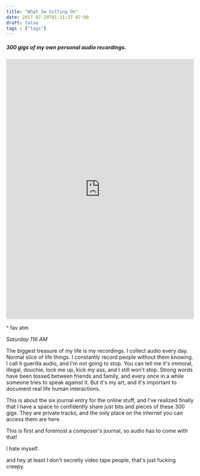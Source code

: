 ```yaml
---
title: "What Im Sitting On"
date: 2017-07-29T01:11:27-07:00
draft: false
tags : ["logs"]
---
```


##### 300 gigs of my own personal audio recordings.

<iframe width="100%" height="700" scrolling="no" frameborder="no" allow="autoplay" src="https://w.soundcloud.com/player/?url=https%3A//api.soundcloud.com/tracks/178976597%3Fsecret_token%3Ds-acsER&color=%2322f5f5&auto_play=false&hide_related=false&show_comments=true&show_user=true&show_reposts=false&show_teaser=true&visual=true"></iframe>

^ fav atm


*Saturday 116 AM*

The biggest treasure of my life is my recordings. I collect audio every day. Normal slice of life things. I constantly record people without them knowing. I call it guerilla audio, and I'm not going to stop. You can tell me it's immoral, illegal, douchie, lock me up, kick my ass, and I still won't stop. Strong words have been tossed between friends and family, and every once in a while someone tries to speak against it. But it's my art, and it's important to document real life human interactions.

This is about the six journal entry for the online stuff, and I've realized finally that I have a space to confidently share just bits and pieces of these 300 gigs. They are private tracks, and the only place on the internet you can access them are here.

This is first and foremost a composer's journal, so audio has to come with that!

I hate myself.

and hey at least I don't secretly video tape people, that's just fucking creepy.
